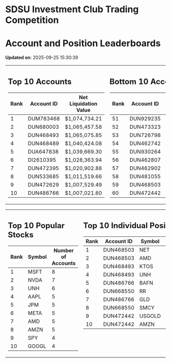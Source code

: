 # SDSU Investment Club Trading Competition 
 # Account and Position Leaderboards

**Updated on**: 2025-09-25 15:30:39

<table><tr><td valign="top">

## Top 10 Accounts
| Rank | Account ID | Net Liquidation Value |
|------|------------|-----------------------|
| 1 | DUM783468 | $1,074,734.21 |
| 2 | DUN680003 | $1,065,457.58 |
| 3 | DUN468493 | $1,065,075.85 |
| 4 | DUN468489 | $1,040,424.08 |
| 5 | DUA647838 | $1,039,669.30 |
| 6 | DI2610395 | $1,028,363.94 |
| 7 | DUN472395 | $1,020,902.88 |
| 8 | DUN533685 | $1,011,519.66 |
| 9 | DUN472629 | $1,007,529.49 |
| 10 | DUN486766 | $1,007,021.60 |

</td><td valign="top">

## Bottom 10 Accounts
| Rank | Account ID | Net Liquidation Value |
|------|------------|-----------------------|
| 51 | DUN929235 | $1,000,492.81 |
| 52 | DUN473323 | $997,827.86 |
| 53 | DUN726798 | $997,567.78 |
| 54 | DUN462742 | $993,907.69 |
| 55 | DUN930264 | $990,951.87 |
| 56 | DUN462807 | $987,947.80 |
| 57 | DUN462902 | $985,670.23 |
| 58 | DUN481055 | $982,039.60 |
| 59 | DUN468503 | $963,565.49 |
| 60 | DUN472442 | $830,757.69 |

</td></tr></table>

<table><tr><td valign="top">

## Top 10 Popular Stocks
| Rank | Symbol | Number of Accounts |
|------|--------|--------------------|
| 1 | MSFT | 8 |
| 2 | NVDA | 7 |
| 3 | UNH | 6 |
| 4 | AAPL | 5 |
| 5 | JPM | 5 |
| 6 | META | 5 |
| 7 | AMD | 5 |
| 8 | AMZN | 5 |
| 9 | SPY | 4 |
| 10 | GOOGL | 4 |

</td><td valign="top">

## Top 10 Individual Positions
| Rank | Account ID | Symbol | Cost | Total Value |
|------|------------|--------|-----------|-------------|
| 1 | DUN468503 | NET | $2,222,350.22 | $2,222,350.22 |
| 2 | DUN468503 | AMD | $484,965.07 | $484,965.07 |
| 3 | DUN468493 | KTOS | $375,025.68 | $375,025.68 |
| 4 | DUN468493 | UNH | $200,003.43 | $200,003.43 |
| 5 | DUN486766 | BAFN | $150,086.61 | $150,086.61 |
| 6 | DUN668550 | RR | $137,487.66 | $137,487.66 |
| 7 | DUN486766 | GLD | $125,001.86 | $125,001.86 |
| 8 | DUN668550 | SMCY | $114,862.67 | $114,862.67 |
| 9 | DUN472442 | USGOLD | $109,327.10 | $109,327.10 |
| 10 | DUN472442 | AMZN | $107,554.22 | $107,554.22 |

</td></tr></table>
